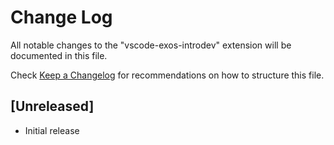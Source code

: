 # Change Log

All notable changes to the "vscode-exos-introdev" extension will be documented in this file.

Check [Keep a Changelog](http://keepachangelog.com/) for recommendations on how to structure this file.

## [Unreleased]

- Initial release